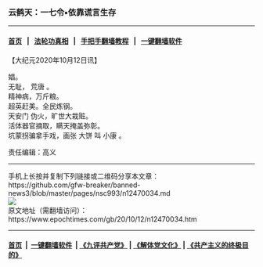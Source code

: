 ### 云鹤天：一七令▪依靠谎言生存
------------------------

#### [首页](https://github.com/gfw-breaker/banned-news3/blob/master/README.md) &nbsp;&nbsp;|&nbsp;&nbsp; [法轮功真相](https://github.com/begood0513/basic/blob/master/README.md)  &nbsp;&nbsp;|&nbsp;&nbsp; [手把手翻墙教程](https://github.com/gfw-breaker/guides/wiki)  &nbsp;&nbsp;|&nbsp;&nbsp; [一键翻墙软件](https://github.com/gfw-breaker/nogfw/blob/master/README.md)  



<div><p>
 【大纪元2020年10月12日讯】
</p>
<p>
 娼。
 <br/>
 无耻，
 <ok href="https://www.epochtimes.com/gb/tag/%E8%8D%92%E5%94%90.html">
  荒唐
 </ok>
 。
 <br/>
 精神病，万斤粮。
 <br/>
 超英赶美。全民炼钢。
 <br/>
 <ok href="https://www.epochtimes.com/gb/tag/%E5%A4%A9%E5%AE%89%E9%97%A8.html">
  天安门
 </ok>
 伪火，旷世大栽赃。
 <br/>
 活体器官摘取，瞒天掩盖弥彰。
 <br/>
 坑蒙拐骗拿手戏，画张
 <ok href="https://www.epochtimes.com/gb/tag/%E5%A4%A7%E9%A5%BC.html">
  大饼
 </ok>
 叫
 <ok href="https://www.epochtimes.com/gb/tag/%E5%B0%8F%E5%BA%B7.html">
  小康
 </ok>
 。
</p>
<p>
 责任编辑：高义
</p>
</div>
<hr/>
手机上长按并复制下列链接或二维码分享本文章：<br/>
https://github.com/gfw-breaker/banned-news3/blob/master/pages/nsc993/n12470034.md <br/>
<a href='https://github.com/gfw-breaker/banned-news3/blob/master/pages/nsc993/n12470034.md'><img src='https://github.com/gfw-breaker/banned-news3/blob/master/pages/nsc993/n12470034.md.png'/></a> <br/>
原文地址（需翻墙访问）：https://www.epochtimes.com/gb/20/10/12/n12470034.htm


------------------------
#### [首页](https://github.com/gfw-breaker/banned-news3/blob/master/README.md) &nbsp;|&nbsp; [一键翻墙软件](https://github.com/gfw-breaker/nogfw/blob/master/README.md) &nbsp;| [《九评共产党》](https://github.com/gfw-breaker/9ping.md/blob/master/README.md#九评之一评共产党是什么) | [《解体党文化》](https://github.com/gfw-breaker/jtdwh.md/blob/master/README.md) | [《共产主义的终极目的》](https://github.com/gfw-breaker/gczydzjmd.md/blob/master/README.md)


<img src='http://gfw-breaker.win/banned-news3/pages/nsc993/n12470034.md' width='0px' height='0px'/>